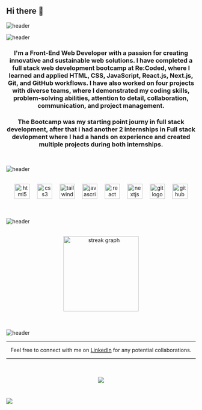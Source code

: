 ## Hi there 👋

<!--
**LunarSalameh/lunarSalameh** is a ✨ _special_ ✨ repository because its `README.md` (this file) appears on your GitHub profile.

Here are some ideas to get you started:

- 🔭 I’m currently working on ...
- 🌱 I’m currently learning ...
- 👯 I’m looking to collaborate on ...
- 🤔 I’m looking for help with ...
- 💬 Ask me about ...
- 📫 How to reach me: ...
- 😄 Pronouns: ...
- ⚡ Fun fact: ...
-->

![header](https://capsule-render.vercel.app/api?type=waving&height=300&color=e8beac&text=Lunar%20Salameh&section=header&reversal=true&textBg=false&fontColor=382f2c&animation=fadeIn&desc=Full%20Stack%20Developer&descAlign=50&descSize=26&descAlignY=27)

![header](https://capsule-render.vercel.app/api?type=transparent&height=100&color=e8beac&text=About%20Me&section=header&reversal=true&textBg=false&fontColor=f6e2d9&animation=twinkling&descAlign=50&descAlignY=50)

 ### <p align="center">I'm a Front-End Web Developer with a passion for creating innovative and sustainable web solutions. I have completed a full stack web development bootcamp at Re:Coded, where I learned and applied HTML, CSS, JavaScript, React.js, Next.js, Git, and GitHub workflows. I have also worked on four projects with diverse teams, where I demonstrated my coding skills, problem-solving abilities, attention to detail, collaboration, communication, and project management.</p>
 ### <p align="center">The Bootcamp was my starting point journy in full stack development, after that i had another 2 internships in Full stack devlopment where I had a hands on experience and created multiple projects during both internships.</p>

<br>

![header](https://capsule-render.vercel.app/api?type=transparent&height=100&color=e8beac&text=Skills&section=header&reversal=true&textBg=false&fontColor=f6e2d9&animation=twinkling&descAlign=50&descAlignY=50)

<br>

<div align="center">
  <img src="https://cdn.jsdelivr.net/gh/devicons/devicon/icons/html5/html5-plain-wordmark.svg" height="40" alt="html5 logo"  />
  <img width="12" />
  <img src="https://cdn.jsdelivr.net/gh/devicons/devicon/icons/css3/css3-plain-wordmark.svg" height="40" alt="css3 logo"  />
  <img width="12" />
<!--   <img src="https://cdn.simpleicons.org/bootstrap/7952B3" height="40" alt="bootstrap logo"  />
  <img width="12" /> -->
  <img src="https://cdn.jsdelivr.net/gh/devicons/devicon@latest/icons/tailwindcss/tailwindcss-original.svg" height="40" alt="tailwindcss logo"  />
  <img width="12" />
  <img src="https://skillicons.dev/icons?i=js" height="40" alt="javascript logo"  />
  <img width="12" />
  <img src="https://cdn.jsdelivr.net/gh/devicons/devicon/icons/react/react-original.svg" height="40" alt="react logo"  />
  <img width="12" />
  <img src="https://skillicons.dev/icons?i=nextjs" height="40" alt="nextjs logo"  />
  <img width="12" />
  <img src="https://cdn.jsdelivr.net/gh/devicons/devicon/icons/git/git-original.svg" height="40" alt="git logo"  />
  <img width="12" />
<!--   <img src="https://cdn.jsdelivr.net/gh/devicons/devicon/icons/firebase/firebase-plain.svg" height="40" alt="firebase logo"  />
  <img width="12" /> -->
  <img src="https://skillicons.dev/icons?i=github" height="40" alt="github logo"  />
</div>
<br>

<br>

![header](https://capsule-render.vercel.app/api?type=transparent&height=100&color=e8beac&text=Github%20Stats&section=header&reversal=true&textBg=false&fontColor=f6e2d9&animation=twinkling&descAlign=50&descAlignY=50)

<br>


<div align="center">
  <img src="https://streak-stats.demolab.com?user=lunarsalameh&locale=en&mode=daily&theme=tokyonight&hide_border=false&border_radius=20&order=3" height="200" alt="streak graph"  />
</div>
<br>


<br>

![header](https://capsule-render.vercel.app/api?type=transparent&height=100&color=e8beac&text=Let's%20Connect&section=header&reversal=true&textBg=false&fontColor=f6e2d9&animation=twinkling&descAlign=50&descAlignY=50)


<div align="center">

---

Feel free to connect with me on [LinkedIn](https://www.linkedin.com/in/lunarsalameh/) for any potential collaborations.

---

</div>

<br>
<br>

<div align="center">
  <img src="https://visitor-badge.laobi.icu/badge?page_id=lunarsalameh.lunarsalameh&left_color=grey"  />
</div>

<br>

<h3 align="left">
  <img src="https://capsule-render.vercel.app/api?type=waving&color=0:590d22,50:800f2f,75:590d22,100:950306&height=100&section=footer"/>
</p>
